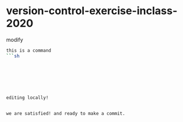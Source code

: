 # version-control-exercise-inclass-2020



modify



```sh
this is a command
```sh







editing locally!


we are satisfied! and ready to make a commit.
